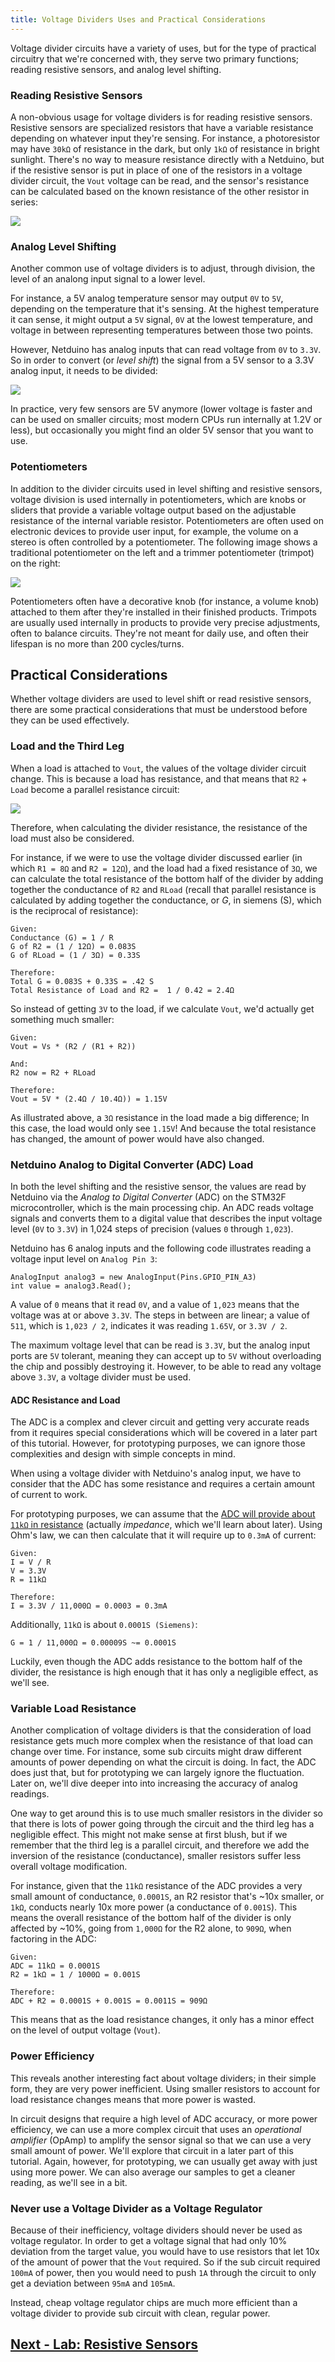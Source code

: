 ```yaml
---
title: Voltage Dividers Uses and Practical Considerations
---
```


Voltage divider circuits have a variety of uses, but for the type of practical circuitry that we're concerned with, they serve two primary functions; reading resistive sensors, and analog level shifting.


### Reading Resistive Sensors

A non-obvious usage for voltage dividers is for reading resistive sensors. Resistive sensors are specialized resistors that have a variable resistance depending on whatever input they're sensing. For instance, a photoresistor may have `30kΩ` of resistance in the dark, but only `1kΩ` of resistance in bright sunlight. There's no way to measure resistance directly with a Netduino, but if the resistive sensor is put in place of one of the resistors in a voltage divider circuit, the `Vout` voltage can be read, and the sensor's resistance can be calculated based on the known resistance of the other resistor in series:

![](../Resistive_Sensor_Circuit.svg)

### Analog Level Shifting

Another common use of voltage dividers is to adjust, through division, the level of an analong input signal to a lower level.

For instance, a 5V analog temperature sensor may output `0V` to `5V`, depending on the temperature that it's sensing. At the highest temperature it can sense, it might output a `5V` signal, `0V` at the lowest temperature, and voltage in between representing temperatures between those two points. 

However, Netduino has analog inputs that can read voltage from `0V` to `3.3V`. So in order to convert (or _level shift_) the signal from a 5V sensor to a 3.3V analog input, it needs to be divided:

![](../5V_to_3.3V_Signal_Division.svg)

In practice, very few sensors are 5V anymore (lower voltage is faster and can be used on smaller circuits; most modern CPUs run internally at 1.2V or less), but occasionally you might find an older 5V sensor that you want to use.

### Potentiometers

In addition to the divider circuits used in level shifting and resistive sensors, voltage division is used internally in potentiometers, which are knobs or sliders that provide a variable voltage output based on the adjustable resistance of the internal variable resistor. Potentiometers are often used on electronic devices to provide user input, for example, the volume on a stereo is often controlled by a potentiometer. The following image shows a traditional potentiometer on the left and a trimmer potentiometer (trimpot) on the right:

![](../Potentiometers.jpg)

Potentiometers often have a decorative knob (for instance, a volume knob) attached to them after they're installed in their finished products. Trimpots are usually used internally in products to provide very precise adjustments, often to balance circuits. They're not meant for daily use, and often their lifespan is no more than 200 cycles/turns.

## Practical Considerations

Whether voltage dividers are used to level shift or read resistive sensors, there are some practical considerations that must be understood before they can be used effectively.

### Load and the Third Leg

When a load is attached to `Vout`, the values of the voltage divider circuit change. This is because a load has resistance, and that means that `R2` + `Load` become a parallel resistance circuit:

![](../Voltage_Divider_Third_Leg.svg)

Therefore, when calculating the divider resistance, the resistance of the load must also be considered.

For instance, if we were to use the voltage divider discussed earlier (in which `R1 = 8Ω` and `R2 = 12Ω`), and the load had a fixed resistance of `3Ω`, we can calculate the total resistance of the bottom half of the divider by adding together the conductance of `R2` and `RLoad` (recall that parallel resistance is calculated by adding together the conductance, or _G_, in siemens (S), which is the reciprocal of resistance): 

```
Given: 
Conductance (G) = 1 / R
G of R2 = (1 / 12Ω) = 0.083S
G of RLoad = (1 / 3Ω) = 0.33S

Therefore:
Total G = 0.083S + 0.33S = .42 S
Total Resistance of Load and R2 =  1 / 0.42 = 2.4Ω
```

So instead of getting `3V` to the load, if we calculate `Vout`, we'd actually get something much smaller:

```
Given:
Vout = Vs * (R2 / (R1 + R2))

And:
R2 now = R2 + RLoad

Therefore:
Vout = 5V * (2.4Ω / 10.4Ω)) = 1.15V
```

As illustrated above, a `3Ω` resistance in the load made a big difference; In this case, the load would only see `1.15V`! And because the total resistance has changed, the amount of power would have also changed.


### Netduino Analog to Digital Converter (ADC) Load

In both the level shifting and the resistive sensor, the values are read by Netduino via the _Analog to Digital Converter_ (ADC) on the STM32F microcontroller, which is the main processing chip. An ADC reads voltage signals and converts them to a digital value that describes the input voltage level (`0V` to `3.3V`) in 1,024 steps of precision (values `0` through `1,023`).

Netduino has 6 analog inputs and the following code illustrates reading a voltage input level on `Analog Pin 3`: 

```
AnalogInput analog3 = new AnalogInput(Pins.GPIO_PIN_A3)
int value = analog3.Read();
```

A value of `0` means that it read `0V`, and a value of `1,023` means that the voltage was at or above `3.3V`. The steps in between are linear; a value of `511`, which is `1,023 / 2`, indicates it was reading `1.65V`, or `3.3V / 2`.

The maximum voltage level that can be read is `3.3V`, but the analog input ports are `5V` tolerant, meaning they can accept up to `5V` without overloading the chip and possibly destroying it. However, to be able to read any voltage above `3.3V`, a voltage divider must be used.

#### ADC Resistance and Load

The ADC is a complex and clever circuit and getting very accurate reads from it requires special considerations which will be covered in a later part of this tutorial. However, for prototyping purposes, we can ignore those complexities and design with simple concepts in mind.

When using a voltage divider with Netduino's analog input, we have to consider that the ADC has some resistance and requires a certain amount of current to work.

For prototyping purposes, we can assume that the [ADC will provide about `11kΩ` in resistance](https://community.st.com/message/174252-stm32f4-adc-impedance-calculation) (actually _impedance_, which we'll learn about later). Using Ohm's law, we can then calculate that it will require up to `0.3mA` of current:

```
Given:
I = V / R
V = 3.3V
R = 11kΩ

Therefore:
I = 3.3V / 11,000Ω = 0.0003 = 0.3mA
```

Additionally, `11kΩ` is about `0.0001S (Siemens)`:

```
G = 1 / 11,000Ω = 0.00009S ~= 0.0001S
```

Luckily, even though the ADC adds resistance to the bottom half of the divider, the resistance is high enough that it has only a negligible effect, as we'll see.

### Variable Load Resistance

Another complication of voltage dividers is that the consideration of load resistance gets much more complex when the resistance of that load can change over time. For instance, some sub circuits might draw different amounts of power depending on what the circuit is doing. In fact, the ADC does just that, but for prototyping we can largely ignore the fluctuation. Later on, we'll dive deeper into into increasing the accuracy of analog readings.

One way to get around this is to use much smaller resistors in the divider so that there is lots of power going through the circuit and the third leg has a negligible effect. This might not make sense at first blush, but if we remember that the third leg is a parallel circuit, and therefore we add the inversion of the resistance (conductance), smaller resistors suffer less overall voltage modification.

For instance, given that the `11kΩ` resistance of the ADC provides a very small amount of conductance, `0.0001S`, an R2 resistor that's ~10x smaller, or `1kΩ`, conducts nearly 10x more power (a conductance of `0.001S`). This means the overall resistance of the bottom half of the divider is only affected by ~10%, going from `1,000Ω` for the R2 alone, to `909Ω`, when factoring in the ADC:

```
Given:
ADC = 11kΩ = 0.0001S
R2 = 1kΩ = 1 / 1000Ω = 0.001S

Therefore:
ADC + R2 = 0.0001S + 0.001S = 0.0011S = 909Ω
```

This means that as the load resistance changes, it only has a minor effect on the level of output voltage (`Vout`). 

<!--

[need to say something about driving these sensors; max the power]

[to get around this, you can 10x the power by reducing the voltage dividing resistors, but 

[pick the smallest resistors that the sensor can drive]

-->

### Power Efficiency

This reveals another interesting fact about voltage dividers; in their simple form, they are very power inefficient. Using smaller resistors to account for load resistance changes means that more power is wasted.

In circuit designs that require a high level of ADC accuracy, or more power efficiency, we can use a more complex circuit that uses an _operational amplifier_ (OpAmp) to amplify the sensor signal so that we can use a very small amount of power. We'll explore that circuit in a later part of this tutorial. Again, however, for prototyping, we can usually get away with just using more power. We can also average our samples to get a cleaner reading, as we'll see in a bit.

### Never use a Voltage Divider as a Voltage Regulator

Because of their inefficiency, voltage dividers should never be used as voltage regulator. In order to get a voltage signal that had only 10% deviation from the target value, you would have to use resistors that let 10x of the amount of power that the `Vout` required. So if the sub circuit required `100mA` of power, then you would need to push `1A` through the circuit to only get a deviation between `95mA` and `105mA`. 

Instead, cheap voltage regulator chips are much more efficient than a voltage divider to provide sub circuit with clean, regular power.


## [Next - Lab: Resistive Sensors](../Resistive_Sensor_Lab)

<br/>